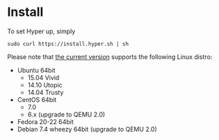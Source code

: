 # Install

To set Hyper up, simply

    sudo curl https://install.hyper.sh | sh

Please note that [the current version](../release_notes/latest.md) supports the following Linux distro:

- Ubuntu 64bit
	- 15.04 Vivid
	- 14.10 Utopic
	- 14.04 Trusty
- CentOS 64bit
	- 7.0
	- 6.x (upgrade to QEMU 2.0)
- Fedora 20-22 64bit
- Debian 7.4 wheezy 64bit (upgrade to QEMU 2.0)

